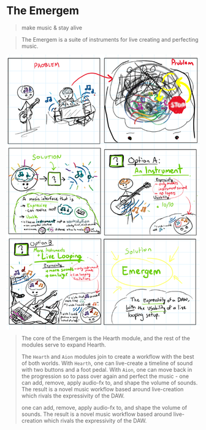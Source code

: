 # The Emergem
> make music & stay alive


> The Emergem is a suite of instruments for live creating and perfecting music.

<img align='middle' src='user-problem.png'/>

> The core of the Emergem is the Hearth module, and the rest of the modules serve to expand Hearth.
>
> The `Hearth` and `Aion` modules join to create a workflow with the best of both worlds. With `Hearth`, one can live-create a timeline of sound with two buttons and a foot pedal. With `Aion`, one can move back in the progression so to pass over again and perfect the music - one can add, remove, apply audio-fx to, and shape the volume of sounds. The result is a novel music workflow based around live-creation which rivals the expressivity of the DAW.
>
> one can add, remove, apply audio-fx to, and shape the volume of sounds. The result is a novel music workflow based around live-creation which rivals the expressivity of the DAW.
